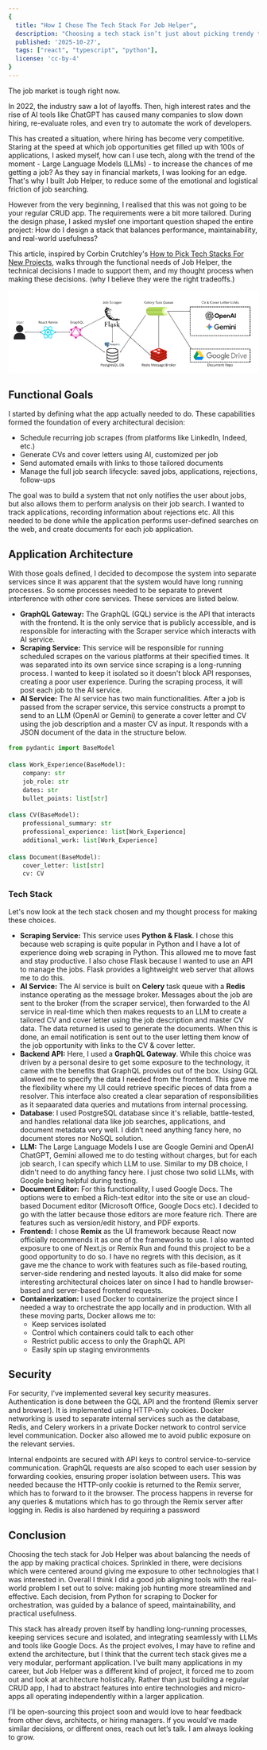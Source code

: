 ```yaml
---
{
  title: "How I Chose The Tech Stack For Job Helper",
  description: "Choosing a tech stack isn’t just about picking trendy tools, it’s about aligning architecture with real-world needs.",
  published: '2025-10-27',
  tags: ["react", "typescript", "python"],
  license: 'cc-by-4'
}
---
```


The job market is tough right now.

In 2022, the industry saw a lot of layoffs. Then, high interest rates and the rise of AI tools like ChatGPT has caused many companies to slow down hiring, re-evaluate roles, and even try to automate the work of developers.

This has created a situation, where hiring has become very competitive. Staring at the speed at which job opportunities get filled up with 100s of applications, I asked myself, how can I use tech, along with the trend of the moment - Large Language Models (LLMs) - to increase the chances of me getting a job? As they say in financial markets, I was looking for an edge. That's why I built Job Helper, to reduce some of the emotional and logistical friction of job searching.

However from the very beginning, I realised that this was not going to be your regular CRUD app. The requirements were a bit more tailored. During the design phase, I asked myslef one important question shaped the entire project: How do I design a stack that balances performance, maintainability, and real-world usefulness?

This article, inspired by Corbin Crutchley's [How to Pick Tech Stacks For New Projects](https://playfulprogramming.com/posts/how-to-pick-tech-stacks-for-new-projects), walks through the functional needs of Job Helper, the technical decisions I made to support them, and my thought process when making these decisions. (why I believe they were the right tradeoffs.)

![Job Helper Architecture](./job_helper_architecture.png)

## Functional Goals
I started by defining what the app actually needed to do. These capabilities formed the foundation of every architectural decision:

- Schedule recurring job scrapes (from platforms like LinkedIn, Indeed, etc.)
- Generate CVs and cover letters using AI, customized per job
- Send automated emails with links to those tailored documents
- Manage the full job search lifecycle: saved jobs, applications, rejections, follow-ups

The goal was to build a system that not only notifies the user about jobs, but also allows them to perform analysis on their job search. I wanted to track applications, recording information about rejections etc. All this needed to be done while the application performs user-defined searches on the web, and create documents for each job application.

## Application Architecture
With those goals defined, I decided to decompose the system into separate services since it was apparent that the system would have long running processes. So some processes needed to be separate to prevent interference with other core services. These services are listed below.

- **GraphQL Gateway:** The GraphQL (GQL) service is the API that interacts with the frontend. It is the only service that is publicly accessible, and is responsible for interacting with the Scraper service which interacts with AI service.
- **Scraping Service:** This service will be responsible for running scheduled scrapes on the various platforms at their specified times. It was separated into its own service since scraping is a long-running process. I wanted to keep it isolated so it doesn't block API responses, creating a poor user experience. During the scraping process, it will post each job to the AI service.
- **AI Service:** The AI service has two main functionalities. After a job is passed from the scraper service, this service constructs a prompt to send to an LLM (OpenAI or Gemini) to generate a cover letter and CV using the job description and a master CV as input. It responds with a JSON document of the data in the structure below.

```python
from pydantic import BaseModel

class Work_Experience(BaseModel):
    company: str
    job_role: str
    dates: str
    bullet_points: list[str]

class CV(BaseModel):
    professional_summary: str
    professional_experience: list[Work_Experience]
    additional_work: list[Work_Experience]

class Document(BaseModel):
    cover_letter: list[str]
    cv: CV
```

### Tech Stack
Let's now look at the tech stack chosen and my thought process for making these choices.

- **Scraping Service:** This service uses **Python & Flask**. I chose this because web scraping is quite popular in Python and I have a lot of experience doing web scraping in Python. This allowed me to move fast and stay productive. I also chose Flask because I wanted to use an API to manage the jobs. Flask provides a lightweight web server that allows me to do this.
- **AI Service:** The AI service is built on **Celery** task queue with a **Redis** instance operating as the message broker. Messages about the job are sent to the broker (from the scraper service), then forwarded to the AI service in real-time which then makes requests to an LLM to create a tailored CV and cover letter using the job description and master CV data. The data returned is used to generate the documents. When this is done, an email notification is sent out to the user letting them know of the job opportunity with links to the CV & cover letter.
- **Backend API:** Here, I used a **GraphQL Gateway**. While this choice was driven by a personal desire to get some exposure to the technology, it came with the benefits that GraphQL provides out of the box. Using GQL allowed me to specify the data I needed from the frontend. This gave me the flexibility where my UI could retrieve specific pieces of data from a resolver. This interface also created a clear separation of responsibilities as it sepaarated data queries and mutations from internal processing.
- **Database**: I used PostgreSQL database since it's reliable, battle-tested, and handles relational data like job searches, applications, and document metadata very well. I didn’t need anything fancy here, no document stores nor NoSQL solution.
- **LLM:** The Large Language Models I use are Google Gemini and OpenAI ChatGPT, Gemini allowed me to do testing without charges, but for each job search, I can specify which LLM to use. Similar to my DB choice, I didn't need to do anything fancy here. I just chose two solid LLMs, with Google being helpful during testing.
- **Document Editor:** For this functionality, I used Google Docs. The options were to embed a Rich-text editor into the site or use an cloud-based Document editor (Microsoft Office, Google Docs etc). I decided to go with the latter because those editors are more feature rich. There are features such as version/edit history, and PDF exports. 
- **Frontend:** I chose **Remix** as the UI framework because React now officially recommends it as one of the frameworks to use. I also wanted exposure to one of Next.js or Remix Run and found this project to be a good opportunity to do so. I have no regrets with this decision, as it gave me the chance to work with features such as file-based routing, server-side rendering and nested layouts. It also did make for some interesting architectural choices later on since I had to handle browser-based and server-based frontend requests.
- **Containerization:** I used Docker to containerize the project since I needed a way to orchestrate the app locally and in production. With all these moving parts, Docker allows me to:
    - Keep services isolated
    - Control which containers could talk to each other
    - Restrict public access to only the GraphQL API
    - Easily spin up staging environments

## Security
For security, I’ve implemented several key security measures. Authentication is done between the GQL API and the frontend (Remix server and browser). It is implemented using HTTP-only cookies. Docker networking is used to separate internal services such as the database, Redis, and Celery workers in a private Docker network to control service level communication. Docker also allowed me to avoid public exposure on the relevant servies. 

Internal endpoints are secured with API keys to control service-to-service communication. GraphQL requests are also scoped to each user session by forwarding cookies, ensuring proper isolation between users. This was needed because the HTTP-only cookie is returned to the Remix server, which has to forward to it the browser. The process happens in reverse for any queries & mutations which has to go through the Remix server after logging in. Redis is also hardened by requiring a password

## Conclusion
Choosing the tech stack for Job Helper was about balancing the needs of the app by making practical choices. Sprinkled in there, were decisions which were centered around giving me exposure to other technologies that I was interested in. Overall I think I did a good job aligning tools with the real-world problem I set out to solve: making job hunting more streamlined and effective. Each decision, from Python for scraping to Docker for orchestration, was guided by a balance of speed, maintainability, and practical usefulness. 

This stack has already proven itself by handling long-running processes, keeping services secure and isolated, and integrating seamlessly with LLMs and tools like Google Docs. As the project evolves, I may have to refine and extend the architecture, but I think that the current tech stack gives me a very modular, performant application. I’ve built many applications in my career, but Job Helper was a different kind of project, it forced me to zoom out and look at architecture holistically. Rather than just building a regular CRUD app, I had to abstract features into entire technologies and micro-apps all operating independently within a larger application.

I’ll be open-sourcing this project soon and would love to hear feedback from other devs, architects, or hiring managers. If you would've made similar decisions, or different ones, reach out let’s talk. I am always looking to grow.